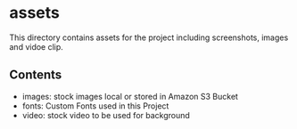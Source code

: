 <h1>assets</h1>
This directory contains assets for the project including screenshots, images and vidoe clip.

<h2>Contents</h2>
<ul>
    <li>images: stock images local or stored in Amazon S3 Bucket</li>
    <li>fonts: Custom Fonts used in this Project</li>
    <li>video: stock video to be used for background</li>
</ul>
